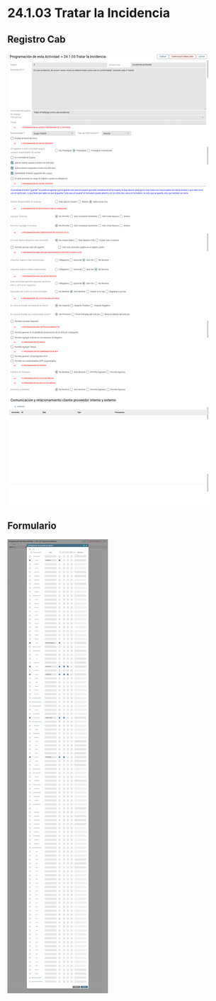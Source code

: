# 24.1.03 Tratar la Incidencia

## Registro Cab

![](./img/Tratar%20la%20incidencia%20RC.png)

## Formulario

![](./img/Tratar%20la%20incidencia%20FORM.png)
